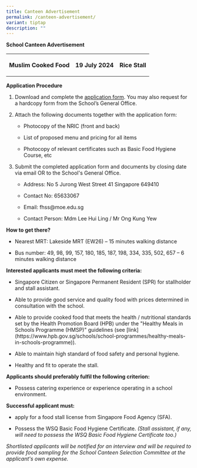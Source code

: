 ```yaml
---
title: Canteen Advertisement
permalink: /canteen-advertisement/
variant: tiptap
description: ""
---
```

<p><strong>School Canteen Advertisement</strong>
</p>
<table style="minWidth: 75px">
<colgroup>
<col>
<col>
<col>
</colgroup>
<tbody>
<tr>
<th rowspan="1" colspan="1">
<p>Muslim Cooked Food</p>
</th>
<th rowspan="1" colspan="1">
<p>19 July 2024</p>
</th>
<th rowspan="1" colspan="1">
<p>Rice Stall</p>
</th>
</tr>
</tbody>
</table>
<p><strong>Application Procedure</strong>
</p>
<ol data-tight="true" class="tight">
<li>
<p>Download and complete the <a href="https://drive.google.com/file/d/1gp4H0_tx77rqW5PzHc_EJjAols52l_6z/view?usp=drive_link" rel="noopener noreferrer nofollow" target="_blank">application form</a>.
You may also request for a hardcopy form from the School’s General Office.</p>
</li>
<li>
<p>Attach the following documents together with the application form:</p>
<ul data-tight="true" class="tight">
<li>
<p>Photocopy of the NRIC (front and back)</p>
</li>
<li>
<p>List of proposed menu and pricing for all items</p>
</li>
<li>
<p>Photocopy of relevant certificates such as Basic Food Hygiene Course,
etc</p>
</li>
</ul>
</li>
<li>
<p>Submit the completed application form and documents by closing date via
email OR to the School's General Office.</p>
<ul data-tight="true" class="tight">
<li>
<p>Address: No 5 Jurong West Street 41 Singapore 649410</p>
</li>
<li>
<p>Contact No: 65633067</p>
</li>
<li>
<p>Email: <a rel="noopener noreferrer nofollow" target="_blank">fhss@moe.edu.sg</a>
</p>
</li>
<li>
<p>Contact Person: Mdm Lee Hui Ling / Mr Ong Kung Yew</p>
</li>
</ul>
</li>
</ol>
<p></p>
<p><strong>How to get there?</strong>
</p>
<ul data-tight="true" class="tight">
<li>
<p>Nearest MRT: Lakeside MRT (EW26) – 15 minutes walking distance &nbsp;</p>
</li>
<li>
<p>Bus number: 49, 98, 99, 157, 180, 185, 187, 198, 334, 335, 502, 657 –
6 minutes walking distance</p>
</li>
</ul>
<p></p>
<p><strong>Interested applicants must meet the following criteria:</strong>
</p>
<ul data-tight="true" class="tight">
<li>
<p>Singapore Citizen or Singapore Permanent Resident (SPR) for stallholder
and stall assistant.</p>
</li>
<li>
<p>Able to provide good service and quality food with prices determined in
consultation with the school.</p>
</li>
<li>
<p>Able to provide cooked food that meets the health / nutritional standards
set by the Health Promotion Board (HPB) under the "Healthy Meals in Schools
Programme (HMSP)" guidelines (see [link](<a rel="noopener noreferrer nofollow" target="_blank">https://www.hpb.gov.sg/schools/school-programmes/healthy-meals-in-schools-programme</a>)).</p>
</li>
<li>
<p>Able to maintain high standard of food safety and personal hygiene.</p>
</li>
<li>
<p>Healthy and fit to operate the stall.</p>
</li>
</ul>
<p></p>
<p><strong>Applicants should preferably fulfil the following criterion:</strong>
</p>
<ul data-tight="true" class="tight">
<li>
<p>Possess catering experience or experience operating in a school environment.</p>
</li>
</ul>
<p><strong>Successful applicant must:</strong>
</p>
<ul data-tight="true" class="tight">
<li>
<p>apply for a food stall license from Singapore Food Agency (SFA).</p>
</li>
<li>
<p>Possess the WSQ Basic Food Hygiene Certificate. <em>(Stall assistant, if any, will need to possess the WSQ Basic Food Hygiene Certificate too.)</em>
</p>
</li>
</ul>
<p></p>
<p><em>Shortlisted applicants will be notified for an interview and will be required to provide food sampling for the School Canteen Selection Committee at the applicant's own expense.</em>
</p>